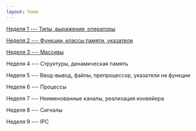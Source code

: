 ```yaml
---
layout: home
---
```


[Неделя 1 --- Типы, выражения, операторы](expressions)

[Неделя 2 --- Функции, классы памяти, указатели](functions)

[Неделя 3 --- Массивы](arrays)

Неделя 4 --- Структуры, динамическая память

Неделя 5 --- Ввод-вывод, файлы, препроцессор, указатели на функции

Неделя 6 --- Процессы

Неделя 7 --- Неименованные каналы, реализация конвейера

Неделя 8 --- Сигналы

Неделя 9 --- IPC
